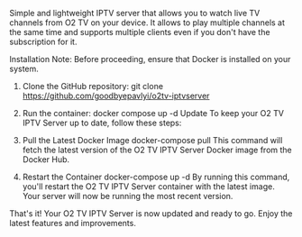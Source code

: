 Simple and lightweight IPTV server that allows you to watch live TV channels from O2 TV on your device. It allows to play multiple channels at the same time and supports multiple clients even if you don't have the subscription for it.

Installation
Note: Before proceeding, ensure that Docker is installed on your system.

1. Clone the GitHub repository:
git clone https://github.com/goodbyepavlyi/o2tv-iptvserver
2. Run the container:
docker compose up -d
Update
To keep your O2 TV IPTV Server up to date, follow these steps:

1. Pull the Latest Docker Image
docker-compose pull
This command will fetch the latest version of the O2 TV IPTV Server Docker image from the Docker Hub.

2. Restart the Container
docker-compose up -d
By running this command, you'll restart the O2 TV IPTV Server container with the latest image. Your server will now be running the most recent version.

That's it! Your O2 TV IPTV Server is now updated and ready to go. Enjoy the latest features and improvements.
